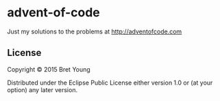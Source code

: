 # advent-of-code

Just my solutions to the problems at http://adventofcode.com

## License

Copyright © 2015 Bret Young

Distributed under the Eclipse Public License either version 1.0 or (at
your option) any later version.

